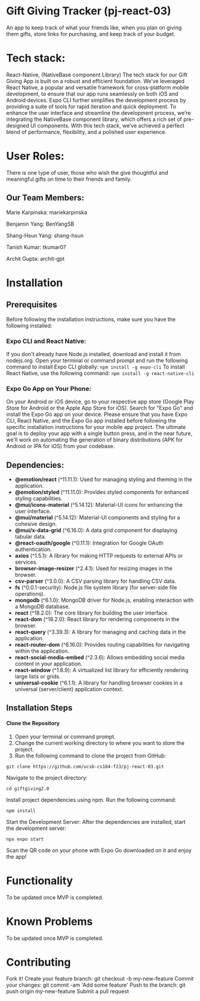 # Gift Giving Tracker (pj-react-03)
An app to keep track of what your friends like, when you plan on giving them gifts, store links for purchasing, and keep track of your budget.

# Tech stack:

React-Native, (NativeBase component Library)
The tech stack for our Gift Giving App is built on a robust and efficient foundation. We’ve leveraged React Native, a popular and versatile framework for cross-platform mobile development, to ensure that our app runs seamlessly on both iOS and Android devices. Expo CLI further simplifies the development process by providing a suite of tools for rapid iteration and quick deployment. To enhance the user interface and streamline the development process, we’re integrating the NativeBase component library, which offers a rich set of pre-designed UI components. With this tech stack, we’ve achieved a perfect blend of performance, flexibility, and a polished user experience.

# User Roles:

There is one type of user, those who wish the give thoughtful and meaningful gifts on time to their friends and family.

## Our Team Members:

Marie Karpinska: mariekarpinska

Benjamin Yang: BenYangSB

Shang-Hsun Yang: shang-hsun

Tanish Kumar: tkumar07

Archit Gupta: archit-gpt

# Installation
## Prerequisites
Before following the installation instructions, make sure you have the following installed:

### Expo CLI and React Native:

If you don't already have Node.js installed, download and install it from nodejs.org.
Open your terminal or command prompt and run the following command to install Expo CLI globally:
`npm install -g expo-cli`
To install React Native, use the following command:
`npm install -g react-native-cli`

### Expo Go App on Your Phone:

On your Android or iOS device, go to your respective app store (Google Play Store for Android or the Apple App Store for iOS).
Search for "Expo Go" and install the Expo Go app on your device.
Please ensure that you have Expo CLI, React Native, and the Expo Go app installed before following the specific installation instructions for your mobile app project. The ultimate goal is to deploy your app with a single button press, and in the near future, we'll work on automating the generation of binary distributions (APK for Android or IPA for iOS) from your codebase.

## Dependencies:

- **@emotion/react** (^11.11.1): Used for managing styling and theming in the application.
- **@emotion/styled** (^11.11.0): Provides styled components for enhanced styling capabilities.
- **@mui/icons-material** (^5.14.12): Material-UI icons for enhancing the user interface.
- **@mui/material** (^5.14.12): Material-UI components and styling for a cohesive design.
- **@mui/x-data-grid** (^6.16.0): A data grid component for displaying tabular data.
- **@react-oauth/google** (^0.11.1): Integration for Google OAuth authentication.
- **axios** (^1.5.1): A library for making HTTP requests to external APIs or services.
- **browser-image-resizer** (^2.4.1): Used for resizing images in the browser.
- **csv-parser** (^3.0.0): A CSV parsing library for handling CSV data.
- **fs** (^0.0.1-security): Node.js file system library (for server-side file operations).
- **mongodb** (^6.1.0): MongoDB driver for Node.js, enabling interaction with a MongoDB database.
- **react** (^18.2.0): The core library for building the user interface.
- **react-dom** (^18.2.0): React library for rendering components in the browser.
- **react-query** (^3.39.3): A library for managing and caching data in the application.
- **react-router-dom** (^6.16.0): Provides routing capabilities for navigating within the application.
- **react-social-media-embed** (^2.3.6): Allows embedding social media content in your application.
- **react-window** (^1.8.9): A virtualized list library for efficiently rendering large lists or grids.
- **universal-cookie** (^6.1.1): A library for handling browser cookies in a universal (server/client) application context.

## Installation Steps

#### Clone the Repository

1. Open your terminal or command prompt.
2. Change the current working directory to where you want to store the project.
3. Run the following command to clone the project from GitHub:

`git clone https://github.com/ucsb-cs184-f23/pj-react-03.git`

Navigate to the project directory:

`cd giftgiving2.0 `

Install project dependencies using npm. Run the following command:

`npm install`

Start the Development Server:
After the dependencies are installed, start the development server:

`npx expo start `

Scan the QR code on your phone with Expo Go downloaded on it and enjoy the app!


# Functionality

To be updated once MVP is completed.

# Known Problems

To be updated once MVP is completed.

# Contributing

Fork it!
Create your feature branch: git checkout -b my-new-feature
Commit your changes: git commit -am 'Add some feature'
Push to the branch: git push origin my-new-feature
Submit a pull request 


